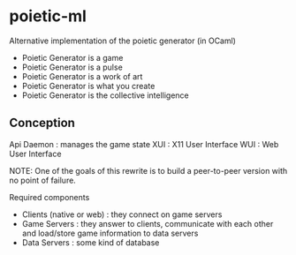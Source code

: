 poietic-ml
==========

Alternative implementation of the poietic generator (in OCaml)

* Poietic Generator is a game
* Poietic Generator is a pulse
* Poietic Generator is a work of art
* Poietic Generator is what you create
* Poietic Generator is the collective intelligence


Conception
----------


Api Daemon : manages the game state
XUI : X11 User Interface
WUI : Web User Interface

NOTE: One of the goals of this rewrite is to build a peer-to-peer version with no point of failure.

Required components

* Clients (native or web) : they connect on game servers
* Game Servers : they answer to clients, communicate with each other and load/store game information to data servers
* Data Servers : some kind of database


